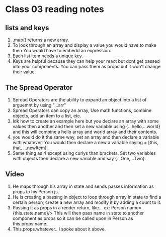 # Class 03 reading notes

## lists and keys

1. .map() returns a new array.
2. To look through an array and display a value you would have to make then You would have to embedd an expression.
3. Each list item needs a unique key.
4. Keys are helpful because they can help your react but dont get passed into your components. You can pass them as props but it won't change their value.

## The Spread Operator

1. Spread Operators are the ability to expand an object into a list of arguemnt by using "...arr"
2. Spread Operators can copy an array, Use math functions, combine objects, add an item to a list, etc. 
3. Idk how to create an example here but you declare an array with some values then another and then set a new variable using {...hello,...world} and this will combine a hello array and world array and their contents.
4. you would do it the same way, set an array and then declare a variable with whatever. You would then declare a new a variable saying = [this, that, ...newItem].
5. Same thing as 4 except using curlys than brackets. Set two variables with objects then declare a new variable and say {...One,...Two}.

## Video

1. He maps through his array in state and sends passes information as props to his Person.js.
2. He is creating a passing in object to loop through array in state to find a certain person, create a new array and modify it by adding a count to it.
3. Passing it as props in a render return, like...
ex: Person name={this.state.name}/>
This will then pass name in state to another component as props so it can be called upon in Person as this.props.name.
4. This.props.whatever.. I spoke about it above.
